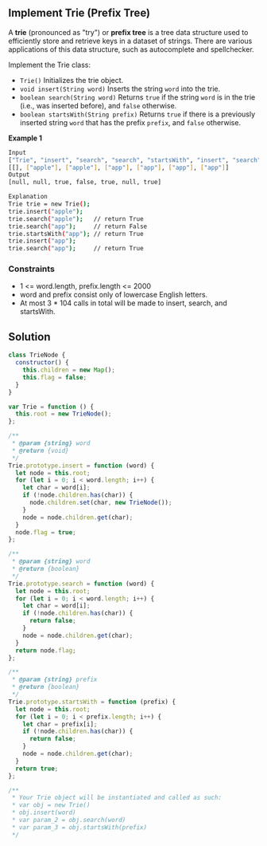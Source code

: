 ## Implement Trie (Prefix Tree)

A **trie** (pronounced as "try") or **prefix tree** is a tree data structure used to efficiently store and retrieve keys in a dataset of strings. There are various applications of this data structure, such as autocomplete and spellchecker.

Implement the Trie class:

- `Trie()` Initializes the trie object.
- `void insert(String word)` Inserts the string `word` into the trie.
- `boolean search(String word)` Returns `true` if the string `word` is in the trie (i.e., was inserted before), and `false` otherwise.
- `boolean startsWith(String prefix)` Returns `true` if there is a previously inserted string `word` that has the prefix `prefix`, and `false` otherwise.

**Example 1**

```bash
Input
["Trie", "insert", "search", "search", "startsWith", "insert", "search"]
[[], ["apple"], ["apple"], ["app"], ["app"], ["app"], ["app"]]
Output
[null, null, true, false, true, null, true]

Explanation
Trie trie = new Trie();
trie.insert("apple");
trie.search("apple");   // return True
trie.search("app");     // return False
trie.startsWith("app"); // return True
trie.insert("app");
trie.search("app");     // return True
```

### Constraints

- 1 <= word.length, prefix.length <= 2000
- word and prefix consist only of lowercase English letters.
- At most 3 \* 104 calls in total will be made to insert, search, and startsWith.

## Solution

```javascript
class TrieNode {
  constructor() {
    this.children = new Map();
    this.flag = false;
  }
}

var Trie = function () {
  this.root = new TrieNode();
};

/**
 * @param {string} word
 * @return {void}
 */
Trie.prototype.insert = function (word) {
  let node = this.root;
  for (let i = 0; i < word.length; i++) {
    let char = word[i];
    if (!node.children.has(char)) {
      node.children.set(char, new TrieNode());
    }
    node = node.children.get(char);
  }
  node.flag = true;
};

/**
 * @param {string} word
 * @return {boolean}
 */
Trie.prototype.search = function (word) {
  let node = this.root;
  for (let i = 0; i < word.length; i++) {
    let char = word[i];
    if (!node.children.has(char)) {
      return false;
    }
    node = node.children.get(char);
  }
  return node.flag;
};

/**
 * @param {string} prefix
 * @return {boolean}
 */
Trie.prototype.startsWith = function (prefix) {
  let node = this.root;
  for (let i = 0; i < prefix.length; i++) {
    let char = prefix[i];
    if (!node.children.has(char)) {
      return false;
    }
    node = node.children.get(char);
  }
  return true;
};

/**
 * Your Trie object will be instantiated and called as such:
 * var obj = new Trie()
 * obj.insert(word)
 * var param_2 = obj.search(word)
 * var param_3 = obj.startsWith(prefix)
 */
```

